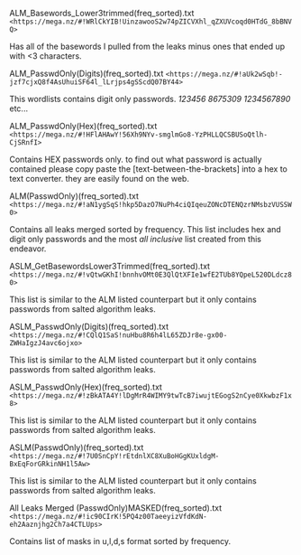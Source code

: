 ALM_Basewords_Lower3trimmed(freq_sorted).txt
`<https://mega.nz/#!WRlCkYIB!UinzawooS2w74pZICVXhl_qZXUVcoqd0HTdG_8bBNVQ>`

Has all of the basewords I pulled from the leaks minus ones that ended up with <3 characters.

ALM_PasswdOnly(Digits)(freq_sorted).txt
`<https://mega.nz/#!aUk2wSqb!-jzf7cjxQ8f4AsUhuiSF64l_lLrjps4gSScdQ07BY44>`

This wordlists contains digit only passwords. _123456_ _8675309_ _1234567890_ etc...

ALM_PasswdOnly(Hex)(freq_sorted).txt
`<https://mega.nz/#!HFlAHAwY!56Xh9NYv-smglmGo8-YzPHLLQCSBUSoQtlh-CjSRnfI>`

Contains HEX passwords only. to find out what password is actually contained please copy paste the [text-between-the-brackets] into a hex to text converter. they are easily found on the web.

ALM(PasswdOnly)(freq_sorted).txt
`<https://mega.nz/#!aN1ygSqS!hkp5DazO7NuPh4ciQIqeuZONcDTENQzrNMsbzVUSSW0>`

Contains all leaks merged sorted by frequency. This list includes hex and digit only passwords and the most _all inclusive_ list created from this endeavor.

ASLM_GetBasewordsLower3Trimmed(freq_sorted).txt
`<https://mega.nz/#!vQtwGKhI!bnnhvOMt0E3QlQtXFIe1wfE2TUb8YQpeL520DLdcz80>`

This list is similar to the ALM listed counterpart but it only contains passwords from salted algorithm leaks.

ASLM_PasswdOnly(Digits)(freq_sorted).txt
`<https://mega.nz/#!CQlQ1SaS!nuHbu8R6h4lL65ZDJr8e-gx00-ZWHaIgzJ4avc6ojxo>`

This list is similar to the ALM listed counterpart but it only contains passwords from salted algorithm leaks.

ASLM_PasswdOnly(Hex)(freq_sorted).txt
`<https://mega.nz/#!zBkATA4Y!lDgMrR4WIMY9twTcB7iwujtEGogS2nCye0XkwbzF1x8>`

This list is similar to the ALM listed counterpart but it only contains passwords from salted algorithm leaks.

ASLM(PasswdOnly)(freq_sorted).txt
`<https://mega.nz/#!7U0SnCpY!rEtdnlXC8XuBoHGgKUxldgM-BxEqForGRkinNH1l5Aw>`

This list is similar to the ALM listed counterpart but it only contains passwords from salted algorithm leaks.

All Leaks Merged (PasswdOnly)MASKED(freq_sorted).txt
`<https://mega.nz/#!ic90CIrK!5PQ4z00TaeeyizVfdKdN-eh2Aaznjhg2Ch7a4CTLUps>`

Contains list of masks in u,l,d,s format sorted by frequency.
